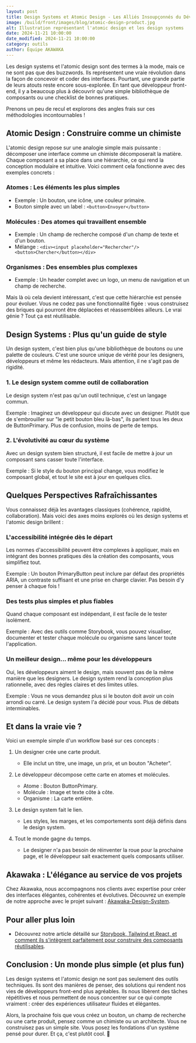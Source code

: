 ```yaml
---
layout: post
title: Design Systems et Atomic Design - Les Alliés Insoupçonnés du Développeur Front-End
image: /build/front/images/blog/atomic-design-product.jpg
alt: Illustration représentant l'atomic design et les design systems
date: 2024-11-21 10:00:00
date_modified: 2024-11-21 10:00:00
category: outils
author: Équipe AKAWAKA
---
```


Les design systems et l'atomic design sont des termes à la mode, mais ce ne sont pas que des buzzwords. Ils représentent une vraie révolution dans la façon de concevoir et coder des interfaces. Pourtant, une grande partie de leurs atouts reste encore sous-explorée. En tant que développeur front-end, il y a beaucoup plus à découvrir qu'une simple bibliothèque de composants ou une checklist de bonnes pratiques.

Prenons un peu de recul et explorons des angles frais sur ces méthodologies incontournables !

## Atomic Design : Construire comme un chimiste

L'atomic design repose sur une analogie simple mais puissante : décomposer une interface comme un chimiste décomposerait la matière. Chaque composant a sa place dans une hiérarchie, ce qui rend la conception modulaire et intuitive. Voici comment cela fonctionne avec des exemples concrets :

### Atomes : Les éléments les plus simples
- Exemple : Un bouton, une icône, une couleur primaire.
- Bouton simple avec un label : `<button>Envoyer</button>`

### Molécules : Des atomes qui travaillent ensemble
- Exemple : Un champ de recherche composé d'un champ de texte et d'un bouton.
- Mélange : `<div><input placeholder="Rechercher"/><button>Chercher</button></div>`

### Organismes : Des ensembles plus complexes
- Exemple : Un header complet avec un logo, un menu de navigation et un champ de recherche.

Mais là où cela devient intéressant, c'est que cette hiérarchie est pensée pour évoluer. Vous ne codez pas une fonctionnalité figée : vous construisez des briques qui pourront être déplacées et réassemblées ailleurs. Le vrai génie ? Tout ça est réutilisable.

## Design Systems : Plus qu'un guide de style

Un design system, c'est bien plus qu'une bibliothèque de boutons ou une palette de couleurs. C'est une source unique de vérité pour les designers, développeurs et même les rédacteurs. Mais attention, il ne s'agit pas de rigidité.

### 1. Le design system comme outil de collaboration

Le design system n'est pas qu'un outil technique, c'est un langage commun.

Exemple : Imaginez un développeur qui discute avec un designer. Plutôt que de s'embrouiller sur "le petit bouton bleu là-bas", ils parlent tous les deux de ButtonPrimary. Plus de confusion, moins de perte de temps.

### 2. L'évolutivité au cœur du système

Avec un design system bien structuré, il est facile de mettre à jour un composant sans casser toute l'interface.

Exemple : Si le style du bouton principal change, vous modifiez le composant global, et tout le site est à jour en quelques clics.

## Quelques Perspectives Rafraîchissantes

Vous connaissez déjà les avantages classiques (cohérence, rapidité, collaboration). Mais voici des axes moins explorés où les design systems et l'atomic design brillent :

### L'accessibilité intégrée dès le départ
Les normes d'accessibilité peuvent être complexes à appliquer, mais en intégrant des bonnes pratiques dès la création des composants, vous simplifiez tout.

Exemple : Un bouton PrimaryButton peut inclure par défaut des propriétés ARIA, un contraste suffisant et une prise en charge clavier. Pas besoin d'y penser à chaque fois !

### Des tests plus simples et plus fiables
Quand chaque composant est indépendant, il est facile de le tester isolément.

Exemple : Avec des outils comme Storybook, vous pouvez visualiser, documenter et tester chaque molécule ou organisme sans lancer toute l'application.

### Un meilleur design… même pour les développeurs
Oui, les développeurs aiment le design, mais souvent pas de la même manière que les designers. Le design system rend la conception plus rationnelle, avec des règles claires et des limites utiles.

Exemple : Vous ne vous demandez plus si le bouton doit avoir un coin arrondi ou carré. Le design system l'a décidé pour vous. Plus de débats interminables.

## Et dans la vraie vie ?

Voici un exemple simple d'un workflow basé sur ces concepts :

1. Un designer crée une carte produit.
   - Elle inclut un titre, une image, un prix, et un bouton "Acheter".

2. Le développeur décompose cette carte en atomes et molécules.
   - Atome : Bouton ButtonPrimary.
   - Molécule : Image et texte côte à côte.
   - Organisme : La carte entière.

3. Le design system fait le lien.
   - Les styles, les marges, et les comportements sont déjà définis dans le design system.

4. Tout le monde gagne du temps.
   - Le designer n'a pas besoin de réinventer la roue pour la prochaine page, et le développeur sait exactement quels composants utiliser.


## Akawaka : L'élégance au service de vos projets

Chez Akawaka,  nous accompagnons nos clients avec expertise pour créer des interfaces élégantes, cohérentes et évolutives. Découvrez un exemple de notre approche avec le projet suivant : [Akawaka-Design-System](https://akawaka.github.io/design-system/).


## Pour aller plus loin

- Découvrez notre article détaillé sur [Storybook, Tailwind et React, et comment ils s'intègrent parfaitement pour construire des composants réutilisables](https://www.akawaka.fr/blog/outils/storybook-react-et-tailwindcss-construire-des-interfaces-fluides-et-cohérentes.html).

## Conclusion : Un monde plus simple (et plus fun)

Les design systems et l'atomic design ne sont pas seulement des outils techniques. Ils sont des manières de penser, des solutions qui rendent nos vies de développeurs front-end plus agréables. Ils nous libèrent des tâches répétitives et nous permettent de nous concentrer sur ce qui compte vraiment : créer des expériences utilisateur fluides et élégantes.

Alors, la prochaine fois que vous créez un bouton, un champ de recherche ou une carte produit, pensez comme un chimiste ou un architecte. Vous ne construisez pas un simple site. Vous posez les fondations d'un système pensé pour durer. Et ça, c'est plutôt cool. 🚀
